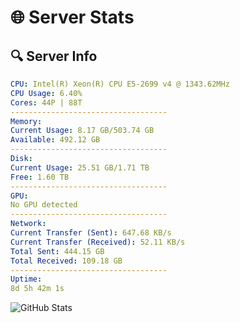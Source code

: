 # 🌐 Server Stats
## 🔍 Server Info
```yaml
CPU: Intel(R) Xeon(R) CPU E5-2699 v4 @ 1343.62MHz
CPU Usage: 6.40%
Cores: 44P | 88T
-----------------------------------
Memory:
Current Usage: 8.17 GB/503.74 GB
Available: 492.12 GB
-----------------------------------
Disk:
Current Usage: 25.51 GB/1.71 TB
Free: 1.60 TB
-----------------------------------
GPU:
No GPU detected
-----------------------------------
Network:
Current Transfer (Sent): 647.68 KB/s
Current Transfer (Received): 52.11 KB/s
Total Sent: 444.15 GB
Total Received: 109.18 GB
-----------------------------------
Uptime:
8d 5h 42m 1s
```
![GitHub Stats](https://img.shields.io/badge/Updated-2025-04-27_22:50:49-blue)